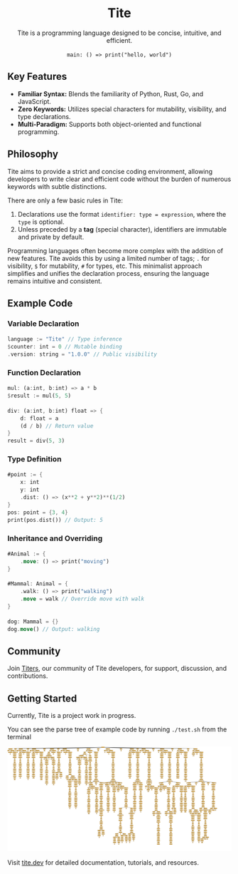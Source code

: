 <div align="center">

# Tite

Tite is a programming language designed to be concise, intuitive, and efficient.

`main: () => print("hello, world")`

</div>

## Key Features

- **Familiar Syntax:** Blends the familiarity of Python, Rust, Go, and JavaScript.
- **Zero Keywords:** Utilizes special characters for mutability, visibility, and type declarations.
- **Multi-Paradigm:** Supports both object-oriented and functional programming.

## Philosophy

Tite aims to provide a strict and concise coding environment, allowing developers to write clear and efficient code without the burden of numerous keywords with subtle distinctions. 

There are only a few basic rules in Tite:

1. Declarations use the format `identifier: type = expression`, where the `type` is optional.
2. Unless preceded by a **tag** (special character), identifiers are immutable and private by default.

Programming languages often become more complex with the addition of new features. Tite avoids this by using a limited number of tags; `.` for visibility, `$` for mutability, `#` for types, etc. This minimalist approach simplifies and unifies the declaration process, ensuring the language remains intuitive and consistent.

## Example Code

### Variable Declaration

```rust
language := "Tite" // Type inference
$counter: int = 0 // Mutable binding
.version: string = "1.0.0" // Public visibility
```

### Function Declaration

```rust
mul: (a:int, b:int) => a * b
$result := mul(5, 5)

div: (a:int, b:int) float => {
    d: float = a
    (d / b) // Return value
}
result = div(5, 3)
```

### Type Definition

```rust
#point := {
    x: int
    y: int
    .dist: () => (x**2 + y**2)**(1/2)
}
pos: point = {3, 4}
print(pos.dist()) // Output: 5
```

### Inheritance and Overriding

```rust
#Animal := {
    .move: () => print("moving")
}

#Mammal: Animal = {
    .walk: () => print("walking")
    .move = walk // Override move with walk
}

dog: Mammal = {}
dog.move() // Output: walking
```

## Community

Join [Titers](https://titers.slack.com), our community of Tite developers, for support, discussion, and contributions.

## Getting Started

Currently, Tite is a project work in progress.

You can see the parse tree of example code by running `./test.sh` from the terminal

![parse tree](antlr4_parse_tree.svg)

Visit [tite.dev](https://tite.dev) for detailed documentation, tutorials, and resources.

